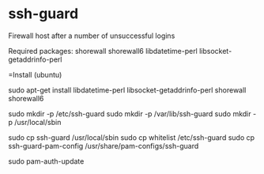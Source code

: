 ssh-guard
=========

Firewall host after a number of unsuccessful logins

Required packages:
shorewall
shorewall6
libdatetime-perl
libsocket-getaddrinfo-perl

=Install (ubuntu)

sudo apt-get install libdatetime-perl libsocket-getaddrinfo-perl shorewall shorewall6

sudo mkdir -p /etc/ssh-guard
sudo mkdir -p /var/lib/ssh-guard
sudo mkdir -p /usr/local/sbin

sudo cp ssh-guard /usr/local/sbin
sudo cp whitelist /etc/ssh-guard
sudo cp ssh-guard-pam-config /usr/share/pam-configs/ssh-guard

sudo pam-auth-update

